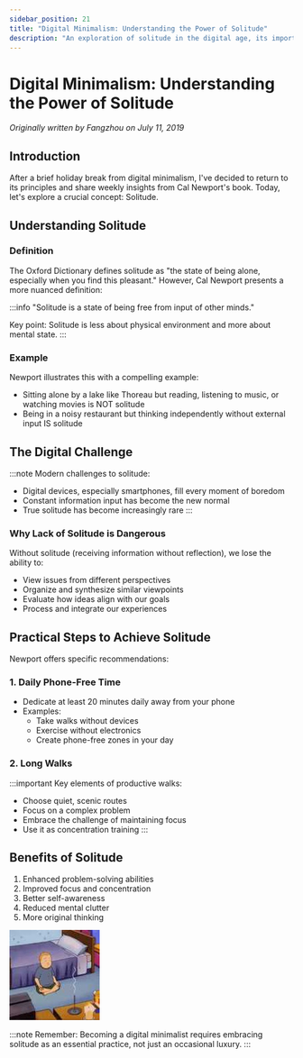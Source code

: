 ```yaml
---
sidebar_position: 21
title: "Digital Minimalism: Understanding the Power of Solitude"
description: "An exploration of solitude in the digital age, its importance, and practical ways to incorporate it into modern life"
---
```


# Digital Minimalism: Understanding the Power of Solitude

*Originally written by Fangzhou on July 11, 2019*

## Introduction

After a brief holiday break from digital minimalism, I've decided to return to its principles and share weekly insights from Cal Newport's book. Today, let's explore a crucial concept: Solitude.

## Understanding Solitude

### Definition
The Oxford Dictionary defines solitude as "the state of being alone, especially when you find this pleasant." However, Cal Newport presents a more nuanced definition:

:::info
"Solitude is a state of being free from input of other minds."

Key point: Solitude is less about physical environment and more about mental state.
:::

### Example
Newport illustrates this with a compelling example:
- Sitting alone by a lake like Thoreau but reading, listening to music, or watching movies is NOT solitude
- Being in a noisy restaurant but thinking independently without external input IS solitude

## The Digital Challenge

:::note
Modern challenges to solitude:
- Digital devices, especially smartphones, fill every moment of boredom
- Constant information input has become the new normal
- True solitude has become increasingly rare
  :::

### Why Lack of Solitude is Dangerous

Without solitude (receiving information without reflection), we lose the ability to:
- View issues from different perspectives
- Organize and synthesize similar viewpoints
- Evaluate how ideas align with our goals
- Process and integrate our experiences

## Practical Steps to Achieve Solitude

Newport offers specific recommendations:

### 1. Daily Phone-Free Time
- Dedicate at least 20 minutes daily away from your phone
- Examples:
    - Take walks without devices
    - Exercise without electronics
    - Create phone-free zones in your day

### 2. Long Walks
:::important
Key elements of productive walks:
- Choose quiet, scenic routes
- Focus on a complex problem
- Embrace the challenge of maintaining focus
- Use it as concentration training
  :::

## Benefits of Solitude

1. Enhanced problem-solving abilities
2. Improved focus and concentration
3. Better self-awareness
4. Reduced mental clutter
5. More original thinking

![Solitude Concept](./img/digital-minimalism-solitude/image_1.jpg)

:::note
Remember: Becoming a digital minimalist requires embracing solitude as an essential practice, not just an occasional luxury.
:::
